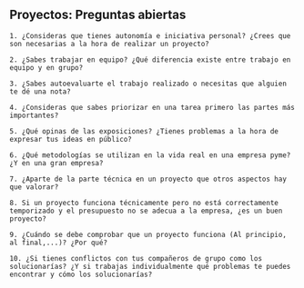 ## Proyectos: Preguntas abiertas

    1. ¿Consideras que tienes autonomía e iniciativa personal? ¿Crees que son necesarias a la hora de realizar un proyecto?

    2. ¿Sabes trabajar en equipo? ¿Qué diferencia existe entre trabajo en equipo y en grupo?

    3. ¿Sabes autoevaluarte el trabajo realizado o necesitas que alguien te dé una nota?

    4. ¿Consideras que sabes priorizar en una tarea primero las partes más importantes?

    5. ¿Qué opinas de las exposiciones? ¿Tienes problemas a la hora de expresar tus ideas en público?

    6. ¿Qué metodologías se utilizan en la vida real en una empresa pyme? ¿Y en una gran empresa?

    7. ¿Aparte de la parte técnica en un proyecto que otros aspectos hay que valorar?

    8. Si un proyecto funciona técnicamente pero no está correctamente temporizado y el presupuesto no se adecua a la empresa, ¿es un buen proyecto?

    9. ¿Cuándo se debe comprobar que un proyecto funciona (Al principio, al final,...)? ¿Por qué?

    10. ¿Si tienes conflictos con tus compañeros de grupo como los solucionarías? ¿Y si trabajas individualmente qué problemas te puedes encontrar y cómo los solucionarías?


